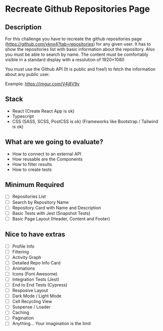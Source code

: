 # Recreate Github Repositories Page

## Description
For this challenge you have to recreate the github repositories page (https://github.com/yknx4?tab=repositories) for any given user.
It has to show the repositories list with basic information about the repository. Also you must be able to search by name.
The content must be comfortably visible in a standard display with a resolution of 1920×1080

You must use the Github API (It is public and free!) to fetch the information about any public user.

Example: https://imgur.com/V4j8V9v

## Stack
 - React <with hooks> (Create React App is ok)
 - Typescript
 - CSS (SASS, SCSS, PostCSS is ok) (Frameworks like Bootstrap / Tailwind is ok)

## What are we going to evaluate?
 - How to connect to an external API
 - How reusable are the Components
 - How to filter results
 - How to create tests
  
## Minimum Required
  - [ ] Repositories List
  - [ ] Search by Repository Name
  - [ ] Repository Card with Name and Description
  - [ ] Basic Tests with Jest (Snapshot Tests)
  - [ ] Basic Page Layout (Header, Content and Footer)
  
## Nice to have extras
  - [ ] Profile Info
  - [ ] Filtering
  - [ ] Activity Graph
  - [ ] Detailed Repo Info Card
  - [ ] Animations
  - [ ] Icons (Font Awesome)
  - [ ] Integration Tests (Jest)
  - [ ] End to End Tests (Cypress)
  - [ ] Resposive Layout
  - [ ] Dark Mode / Light Mode
  - [ ] Cell Recycling View
  - [ ] Suspense / Loader
  - [ ] Caching
  - [ ] Pagination
  - [ ] Anything... Your imagination is the limit
